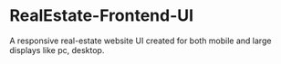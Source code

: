 # RealEstate-Frontend-UI
A responsive real-estate website UI created for both mobile and large displays like pc, desktop.
